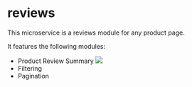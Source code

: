 # reviews

This microservice is a reviews module for any product page.

It features the following modules:

* Product Review Summary
![](https://media.giphy.com/media/Oou5SvY1m6yOf9JmMo/giphy.gif)
* Filtering
* Pagination
